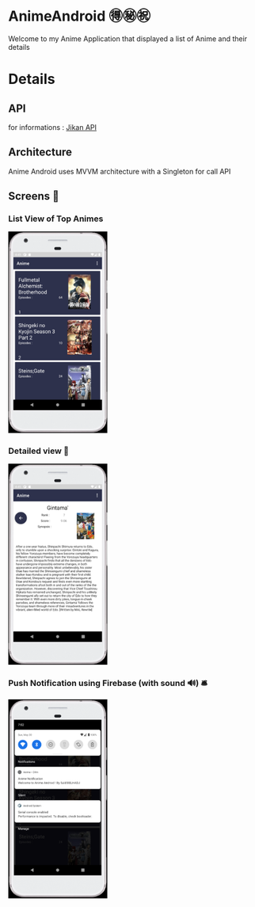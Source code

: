 # AnimeAndroid 🉐㊙️㊗️
Welcome to my Anime Application that displayed a list of Anime and their details 

# Details 


## API 
for informations : [Jikan API](https://jikan.docs.apiary.io/#reference/0/user)

## Architecture 
Anime Android uses MVVM architecture with a Singleton for call API

## Screens 📲

### List View of Top Animes 
<img src="https://github.com/Said-Belhadj/AnimeAndroid/blob/776d97080d24b84d081dbd86ca165cc952ae050a/img/list-view.png" width="200" />

### Detailed view 🔎
<img src="https://github.com/Said-Belhadj/AnimeAndroid/blob/776d97080d24b84d081dbd86ca165cc952ae050a/img/detail-view.png" width="200" />

### Push Notification using Firebase (with sound 🔊) 🛎 
<img src="https://github.com/Said-Belhadj/AnimeAndroid/blob/776d97080d24b84d081dbd86ca165cc952ae050a/img/notification.png" width="200" />


